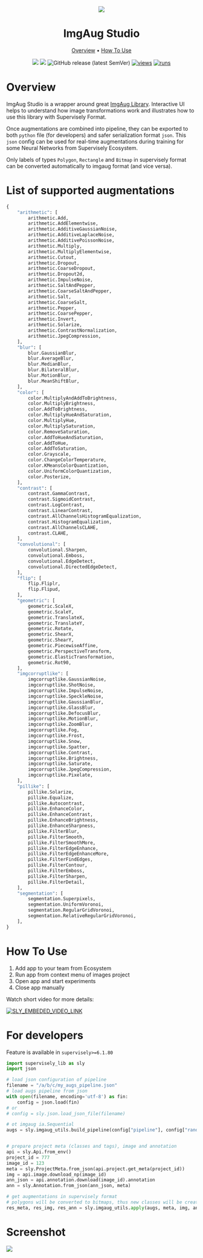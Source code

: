 <div align="center" markdown>
<img src="https://user-images.githubusercontent.com/48245050/182815780-667460f6-b056-4e18-9d06-da5b7de01175.png"/>

# ImgAug Studio

<p align="center">
  <a href="#Overview">Overview</a> •
  <a href="#How-To-Use">How To Use</a>
</p>


[![](https://img.shields.io/badge/supervisely-ecosystem-brightgreen)](https://ecosystem.supervisely.com/apps/supervisely-ecosystem/imgaug-studio)
[![](https://img.shields.io/badge/slack-chat-green.svg?logo=slack)](https://supervisely.com/slack)
![GitHub release (latest SemVer)](https://img.shields.io/github/v/release/supervisely-ecosystem/imgaug-studio)
[![views](https://app.supervisely.com/img/badges/views/supervisely-ecosystem/imgaug-studio.png)](https://supervisely.com)
[![runs](https://app.supervisely.com/img/badges/runs/supervisely-ecosystem/imgaug-studio.png)](https://supervisely.com)

</div>

# Overview

ImgAug Studio is a wrapper around great [ImgAug Library](https://github.com/aleju/imgaug). Interactive UI helps to 
understand how image transformations work and illustrates how to use this library with Supervisely Format. 

Once augmentations are combined into pipeline, they can be exported to both `python` file (for developers) and safer 
serialization format `json`. This `json` config can be used for real-time augmentations during training for some 
Neural Networks from Supervisely Ecosystem.  

Only labels of types `Polygon`, `Rectangle` and `Bitmap` in supervisely format can be converted automatically to imgaug 
format (and vice versa). 

# List of supported augmentations

```python
{
    "arithmetic": [
        arithmetic.Add,
        arithmetic.AddElementwise,
        arithmetic.AdditiveGaussianNoise,
        arithmetic.AdditiveLaplaceNoise,
        arithmetic.AdditivePoissonNoise,
        arithmetic.Multiply,
        arithmetic.MultiplyElementwise,
        arithmetic.Cutout,
        arithmetic.Dropout,
        arithmetic.CoarseDropout,
        arithmetic.Dropout2d,
        arithmetic.ImpulseNoise,
        arithmetic.SaltAndPepper,
        arithmetic.CoarseSaltAndPepper,
        arithmetic.Salt,
        arithmetic.CoarseSalt,
        arithmetic.Pepper,
        arithmetic.CoarsePepper,
        arithmetic.Invert,
        arithmetic.Solarize,
        arithmetic.ContrastNormalization,
        arithmetic.JpegCompression,
    ],
    "blur": [
        blur.GaussianBlur,
        blur.AverageBlur,
        blur.MedianBlur,
        blur.BilateralBlur,
        blur.MotionBlur,
        blur.MeanShiftBlur,
    ],
    "color": [
        color.MultiplyAndAddToBrightness,
        color.MultiplyBrightness,
        color.AddToBrightness,
        color.MultiplyHueAndSaturation,
        color.MultiplyHue,
        color.MultiplySaturation,
        color.RemoveSaturation,
        color.AddToHueAndSaturation,
        color.AddToHue,
        color.AddToSaturation,
        color.Grayscale,
        color.ChangeColorTemperature,
        color.KMeansColorQuantization,
        color.UniformColorQuantization,
        color.Posterize,
    ],
    "contrast": [
        contrast.GammaContrast,
        contrast.SigmoidContrast,
        contrast.LogContrast,
        contrast.LinearContrast,
        contrast.AllChannelsHistogramEqualization,
        contrast.HistogramEqualization,
        contrast.AllChannelsCLAHE,
        contrast.CLAHE,
    ],
    "convolutional": [
        convolutional.Sharpen,
        convolutional.Emboss,
        convolutional.EdgeDetect,
        convolutional.DirectedEdgeDetect,
    ],
    "flip": [
        flip.Fliplr,
        flip.Flipud,
    ],
    "geometric": [
        geometric.ScaleX,
        geometric.ScaleY,
        geometric.TranslateX,
        geometric.TranslateY,
        geometric.Rotate,
        geometric.ShearX,
        geometric.ShearY,
        geometric.PiecewiseAffine,
        geometric.PerspectiveTransform,
        geometric.ElasticTransformation,
        geometric.Rot90,
    ],
    "imgcorruptlike": [
        imgcorruptlike.GaussianNoise,
        imgcorruptlike.ShotNoise,
        imgcorruptlike.ImpulseNoise,
        imgcorruptlike.SpeckleNoise,
        imgcorruptlike.GaussianBlur,
        imgcorruptlike.GlassBlur,
        imgcorruptlike.DefocusBlur,
        imgcorruptlike.MotionBlur,
        imgcorruptlike.ZoomBlur,
        imgcorruptlike.Fog,
        imgcorruptlike.Frost,
        imgcorruptlike.Snow,
        imgcorruptlike.Spatter,
        imgcorruptlike.Contrast,
        imgcorruptlike.Brightness,
        imgcorruptlike.Saturate,
        imgcorruptlike.JpegCompression,
        imgcorruptlike.Pixelate,
    ],
    "pillike": [
        pillike.Solarize,
        pillike.Equalize,
        pillike.Autocontrast,
        pillike.EnhanceColor,
        pillike.EnhanceContrast,
        pillike.EnhanceBrightness,
        pillike.EnhanceSharpness,
        pillike.FilterBlur,
        pillike.FilterSmooth,
        pillike.FilterSmoothMore,
        pillike.FilterEdgeEnhance,
        pillike.FilterEdgeEnhanceMore,
        pillike.FilterFindEdges,
        pillike.FilterContour,
        pillike.FilterEmboss,
        pillike.FilterSharpen,
        pillike.FilterDetail,
    ],
    "segmentation": [
        segmentation.Superpixels,
        segmentation.UniformVoronoi,
        segmentation.RegularGridVoronoi,
        segmentation.RelativeRegularGridVoronoi,
    ],
}
```

# How To Use

1. Add app to your team from Ecosystem
2. Run app from context menu of images project
3. Open app and start experiments
4. Close app manually


Watch short video for more details:

<a data-key="sly-embeded-video-link" href="https://youtu.be/zdjRMb8BlPU" data-video-code="zdjRMb8BlPU">
    <img src="https://i.imgur.com/ZQPmtfk.png" alt="SLY_EMBEDED_VIDEO_LINK"  style="max-width:100%;">
</a>

# For developers
Feature is available in `supervisely>=6.1.80`

```python
import supervisely_lib as sly
import json

# load json configuration of pipeline
filename = "/a/b/c/my_augs_pipeline.json"
# load augs pipeline from json
with open(filename, encoding='utf-8') as fin:
    config = json.load(fin)
# or
# config = sly.json.load_json_file(filename)

# ot imgaug ia.Sequential
augs = sly.imgaug_utils.build_pipeline(config["pipeline"], config["random_order"])


# prepare project meta (classes and tags), image and annotation
api = sly.Api.from_env()
project_id = 777
image_id = 123
meta = sly.ProjectMeta.from_json(api.project.get_meta(project_id))
img = api.image.download_np(image_id)
ann_json = api.annotation.download(image_id).annotation
ann = sly.Annotation.from_json(ann_json, meta)

# get augmentations in supervisely format 
# polygons will be converted to bitmaps, thus new classes will be created and stored in res_meta
res_meta, res_img, res_ann = sly.imgaug_utils.apply(augs, meta, img, ann)
```


# Screenshot

<img src="https://i.imgur.com/vQ9hrCI.png"/>
